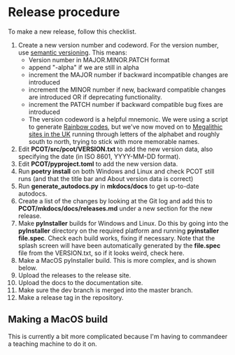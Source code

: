 # Release procedure

To make a new release, follow this checklist.

1. Create a new version number and codeword. For the version number, use
   [semantic versioning](https://semver.org). This means:
    * Version number in MAJOR.MINOR.PATCH format
    * append "-alpha" if we are still in alpha
    * increment the MAJOR number if backward incompatible changes are introduced
    * increment the MINOR number if new, backward compatible changes are introduced
      OR if deprecating functionality.
    * increment the PATCH number if backward compatible bug fixes are introduced
    * The version codeword is a helpful mnemonic. We were
      using a script to generate [Rainbow codes](http://pale.org/rainbow.php), but
      we've now moved on to [Megalithic sites in the UK](https://m.megalithic.co.uk/asb_mapsquare.php)
      running through letters of the alphabet and roughly south to north,
      trying to stick with more memorable names.
1. Edit **PCOT/src/pcot/VERSION.txt** to add the new version data, also
   specifying the date (in ISO 8601, YYYY-MM-DD format).
1. Edit **PCOT/pyproject.toml** to add the new version data.
1. Run **poetry install** on both Windows and Linux and check PCOT
   still runs (and that the title bar and About version data is correct)
1. Run **generate_autodocs.py** in **mkdocs/docs** to get up-to-date
   autodocs.
1. Create a list of the changes by looking at the Git log and add this
   to **PCOT/mkdocs/docs/releases.md** under a new section for the new
   release.
1. Make **pyInstaller** builds for Windows and Linux. Do this
   by going into the **pyInstaller** directory on the required platform
   and running **pyinstaller file.spec**. Check each build works,
   fixing if necessary. Note that the splash screen will
   have been automatically generated by the **file.spec** file from the 
   VERSION.txt, so if it looks weird, check here.
1. Make a MacOS pyInstaller build. This is more complex, and is shown
   below.
1. Upload the releases to the release site.
1. Upload the docs to the documentation site.
1. Make sure the dev branch is merged into the master branch.
1. Make a release tag in the repository.


## Making a MacOS build

This is currently a bit more complicated because I'm having to
commandeer a teaching machine to do it on.
